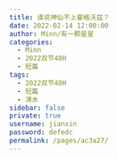 ```yaml
---
title: 谁说神仙不上霍格沃兹？
date: 2022-02-14 12:00:00
author: Minn/有一颗星星
categories: 
  - Minn
  - 2022双节48H
  - 短篇
tags: 
  - 2022双节48H
  - 短篇
  - 清水
sidebar: false
private: true
username: jianxin
password: defedc
permalink: /pages/ac3a27/
---
```


